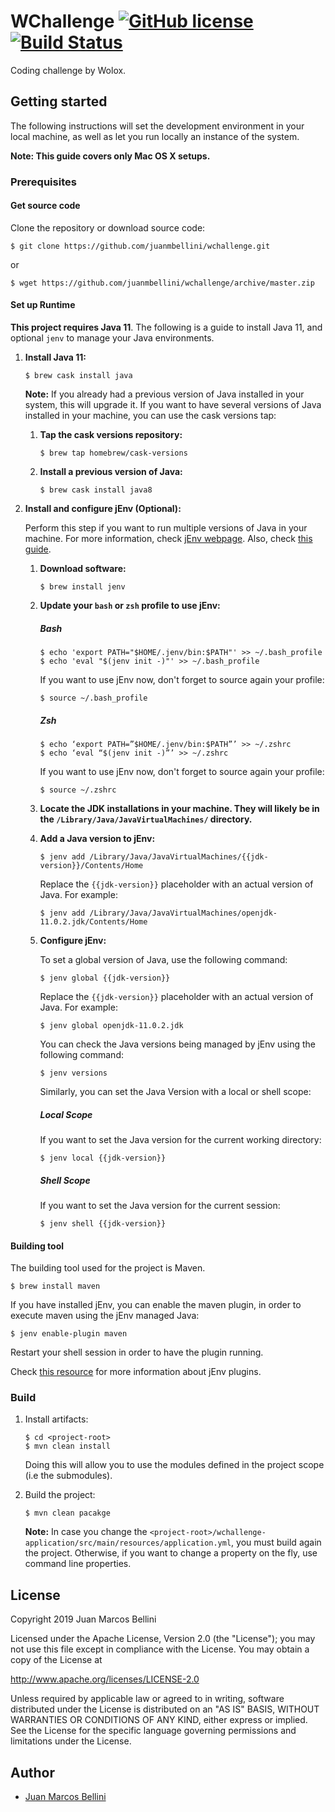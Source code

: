 # WChallenge [![GitHub license](https://img.shields.io/badge/license-Apache%20License%202.0-blue.svg?style=flat)](http://www.apache.org/licenses/LICENSE-2.0) [![Build Status](https://travis-ci.org/juanmbellini/wchallenge.svg?branch=master)](https://travis-ci.org/juanmbellini/wchallenge)

Coding challenge by Wolox.


## Getting started

The following instructions will set the development environment in your local machine, 
as well as let you run locally an instance of the system.

**Note: This guide covers only Mac OS X setups.**


### Prerequisites

#### Get source code

Clone the repository or download source code:

```
$ git clone https://github.com/juanmbellini/wchallenge.git
```
or

```
$ wget https://github.com/juanmbellini/wchallenge/archive/master.zip
```

#### Set up Runtime

**This project requires Java 11**. The following is a guide to install Java 11, and optional ```jenv``` to manage your Java environments.


1.  **Install Java 11:**

    ```
    $ brew cask install java
    ```


    **Note:** If you already had a previous version of Java installed in your system, this will upgrade it. If you want to have several versions of Java installed in your machine, you can use the cask versions tap:


    1.  **Tap the cask versions repository:**

        ```
        $ brew tap homebrew/cask-versions
        ```
    2.  **Install a previous version of Java:**

        ```
        $ brew cask install java8
        ```

2.  **Install and configure jEnv (Optional):**

    Perform this step if you want to run multiple versions of Java in your machine. For more information, check [jEnv webpage](http://www.jenv.be/). Also, check [this guide](https://medium.com/@danielnenkov/multiple-jdk-versions-on-mac-os-x-with-jenv-5ea5522ddc9b).

    1.  **Download software:**

        ```
        $ brew install jenv
        ```

    2.  **Update your ```bash``` or ```zsh``` profile to use jEnv:**

        ##### Bash
        ```
        $ echo 'export PATH="$HOME/.jenv/bin:$PATH"' >> ~/.bash_profile
        $ echo 'eval "$(jenv init -)"' >> ~/.bash_profile
        ```

        If you want to use jEnv now, don't forget to source again your profile:

        ```
        $ source ~/.bash_profile
        ```

        ##### Zsh
        ```
        $ echo ‘export PATH=”$HOME/.jenv/bin:$PATH”’ >> ~/.zshrc
        $ echo ‘eval “$(jenv init -)”’ >> ~/.zshrc
        ```

        If you want to use jEnv now, don't forget to source again your profile:

        ```
        $ source ~/.zshrc
        ```

    3.  **Locate the JDK installations in your machine. They will likely be in the ```/Library/Java/JavaVirtualMachines/``` directory.**

    4.  **Add a Java version to jEnv:**

        ```
        $ jenv add /Library/Java/JavaVirtualMachines/{{jdk-version}}/Contents/Home
        ```
        Replace the ```{{jdk-version}}``` placeholder with an actual version of Java. For example:

        ```
        $ jenv add /Library/Java/JavaVirtualMachines/openjdk-11.0.2.jdk/Contents/Home
        ```

    5.  **Configure jEnv:**

        To set a global version of Java, use the following command:

        ```
        $ jenv global {{jdk-version}}
        ```
        Replace the ```{{jdk-version}}``` placeholder with an actual version of Java. For example:

        ```
        $ jenv global openjdk-11.0.2.jdk
        ```

        You can check the Java versions being managed by jEnv using the following command:

        ```
        $ jenv versions
        ```

        Similarly, you can set the Java Version with a local or shell scope:

        ##### Local Scope
        If you want to set the Java version for the current working directory:

        ```
        $ jenv local {{jdk-version}}
        ```
        ##### Shell Scope
        If you want to set the Java version for the current session:

        ```
        $ jenv shell {{jdk-version}}
        ```


#### Building tool

The building tool used for the project is Maven.

```
$ brew install maven
```

If you have installed jEnv, you can enable the maven plugin, in order to execute maven using the jEnv managed Java:

```
$ jenv enable-plugin maven
```

Restart your shell session in order to have the plugin running.

Check [this resource](https://github.com/gcuisinier/jenv#plugins) for more information about jEnv plugins.



### Build

1. Install artifacts:

	```
	$ cd <project-root>
	$ mvn clean install
	```

	Doing this will allow you to use the modules defined in the project scope (i.e the submodules).

2. Build the project:

	```
	$ mvn clean pacakge
	```

	**Note:** In case you change the ```<project-root>/wchallenge-application/src/main/resources/application.yml```, you must build again the project. Otherwise, if you want to change a property on the fly, use command line properties.





## License

Copyright 2019 Juan Marcos Bellini

Licensed under the Apache License, Version 2.0 (the "License");
you may not use this file except in compliance with the License.
You may obtain a copy of the License at

   http://www.apache.org/licenses/LICENSE-2.0

Unless required by applicable law or agreed to in writing, software
distributed under the License is distributed on an "AS IS" BASIS,
WITHOUT WARRANTIES OR CONDITIONS OF ANY KIND, either express or implied.
See the License for the specific language governing permissions and
limitations under the License.

## Author

- [Juan Marcos Bellini](https://github.com/juanmbellini)